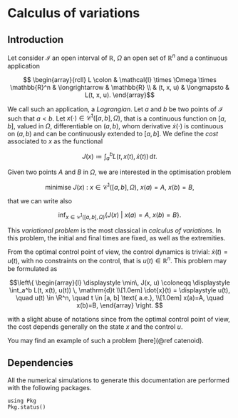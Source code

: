 # Calculus of variations

## Introduction

Let consider $\mathcal{I}$ an open interval of $\mathbb{R}$, $\Omega$ an open set of $\mathbb{R}^n$ and 
a continuous application 

```math
    \begin{array}{rcll}
        L \colon & \mathcal{I} \times \Omega \times \mathbb{R}^n & \longrightarrow & \mathbb{R} \\
                  & (t, x, u) & \longmapsto     & L(t, x, u).
    \end{array}
```

We call such an application, a *Lagrangian*. Let $a$ and $b$ be two points of $\mathcal{I}$ such that
$a < b$. Let $x(\cdot) \in \mathscr{C}^1([a, b], \Omega)$, that is a continuous function on $[a, b]$,
valued in $\Omega$, differentiable on $(a, b)$, whom derivative $\dot{x}(\cdot)$ is continuous 
on $(a, b)$ and can be continuously extended to $[a, b]$. We define the *cost* associated to $x$ as
the functional

```math
J(x) \coloneqq \int_a^b L(t, x(t), \dot{x}(t))\, \mathrm{d}t.
```

Given two points $A$ and $B$ in $\Omega$, we are interested in the optimisation problem

```math
\mathrm{minimise}~  J(x) ~:~ x \in \mathscr{C}^1([a, b], \Omega),~ x(a) = A,~ x(b) = B,
```

that we can write also

```math
\mathrm{inf}_{x \in \mathscr{C}^1([a, b], \Omega)} \left\{ J(x) ~|~ x(a) = A,~ x(b) = B \right\}.
```

This *variational problem* is the most classical in *calculus of variations*. In this problem, the 
initial and final times are fixed, as well as the extremities.

From the optimal control point of view, the control dynamics is trivial: $\dot{x}(t) = u(t)$, 
with no constraints on the control, that is $u(t) \in \mathbb{R}^n$. This problem may be formulated
as

```math
\left\{ 
    \begin{array}{l}
        \displaystyle \min\, J(x, u) \coloneqq \displaystyle
        \int_a^b L(t, x(t), u(t)) \, \mathrm{d}t \\[1.0em]
        \dot{x}(t)  =  \displaystyle u(t), \quad  u(t) \in \R^n, 
        \quad t \in [a, b]
        \text{ a.e.}, \\[1.0em]
        x(a)=A, \quad x(b)=B,
    \end{array}
\right. 
```

with a slight abuse of notations since from the optimal control point of view, the cost depends
generally on the state $x$ and the control $u$.

You may find an example of such a problem [here](@ref catenoid).

## Dependencies

All the numerical simulations to generate this documentation are performed with the following packages.

```@example
using Pkg
Pkg.status()
```